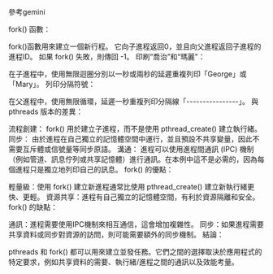 參考gemini

fork() 函數：

fork()函數用來建立一個新行程。
它向子進程返回0，並且向父進程返回子進程的進程ID。
如果 fork() 失敗，則傳回 -1。
印刷“喬治”和“瑪麗”：

在子進程中，使用無限迴圈分別以一秒或兩秒的延遲重複列印「George」或「Mary」。
列印分隔符號：

在父進程中，使用無限循環，延遲一秒重複列印分隔線「----------------」。
與 pthreads 版本的差異：

流程創建：
fork() 用於建立子進程，而不是使用 pthread_create() 建立執行緒。
同步：
由於進程在自己獨立的記憶體空間中運行，並且預設不共享變量，因此不需要互斥體或信號量等同步原語。
溝通：
進程可以使用進程間通訊 (IPC) 機制（例如管道、訊息佇列或共享記憶體）進行通訊。在本例中這不是必需的，因為每個進程只是獨立地列印自己的訊息。
fork() 的優點：

輕量級：使用 fork() 建立新進程通常比使用 pthread_create() 建立新執行緒更快、更輕。
資源共享：進程有自己獨立的記憶體空間，有利於資源隔離和安全。
fork() 的缺點：

通訊：進程需要使用IPC機制來相互通信，這會增加複雜性。
同步：如果進程需要共享資料或同步對資源的訪問，則可能需要額外的同步機制。
結論：

pthreads 和 fork() 都可以用來建立並發任務。它們之間的選擇取決於應用程式的特定要求，例如共享資料的需要、執行緒/進程之間的通訊以及效能考量。
